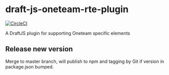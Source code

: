 # draft-js-oneteam-rte-plugin

[![CircleCI](https://circleci.com/gh/oneteam-dev/draft-js-oneteam-rte-plugin.svg?style=svg&circle-token=167b352a20a62236b972a50ff430ef86938c3236)](https://circleci.com/gh/oneteam-dev/draft-js-oneteam-rte-plugin)

A DraftJS plugin for supporting Oneteam specific elements

## Release new version

Merge to master branch, will publish to npm and tagging by Git if version in package.json bumped.
